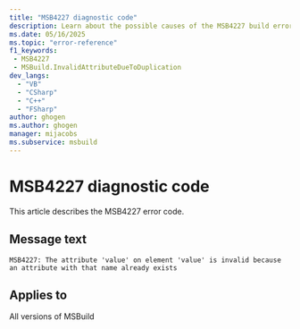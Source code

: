 ```yaml
---
title: "MSB4227 diagnostic code"
description: Learn about the possible causes of the MSB4227 build error, and get troubleshooting tips.
ms.date: 05/16/2025
ms.topic: "error-reference"
f1_keywords:
 - MSB4227
 - MSBuild.InvalidAttributeDueToDuplication
dev_langs:
  - "VB"
  - "CSharp"
  - "C++"
  - "FSharp"
author: ghogen
ms.author: ghogen
manager: mijacobs
ms.subservice: msbuild
---
```


# MSB4227 diagnostic code

<!-- :::ErrorDefinitionDescription::: -->
<!-- :::editable-content name="introDescription"::: -->
This article describes the MSB4227 error code.
<!-- :::editable-content-end::: -->

## Message text

<!-- :::editable-content name="messageText"::: -->
`MSB4227: The attribute 'value' on element 'value' is invalid because an attribute with that name already exists`
<!-- :::editable-content-end::: -->
<!-- MSB4227: The attribute "{0}" on element <{1}> is invalid because an attribute with that name already exists -->

<!-- :::editable-content name="postOutputDescription"::: -->
<!--
{StrBegin="MSB4227: "}
-->
<!-- :::editable-content-end::: -->
<!-- :::ErrorDefinitionDescription-end::: -->

## Applies to

All versions of MSBuild
